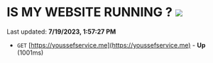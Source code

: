# IS MY WEBSITE RUNNING ? [![](https://img.shields.io/static/v1?label=Sponsor&message=%E2%9D%A4&logo=GitHub&color=%23fe8e86)](https://github.com/sponsors/<username>)

Last updated: **7/19/2023, 1:57:27 PM**

- `GET` [https://youssefservice.me](https://youssefservice.me) - **Up** (1001ms)
